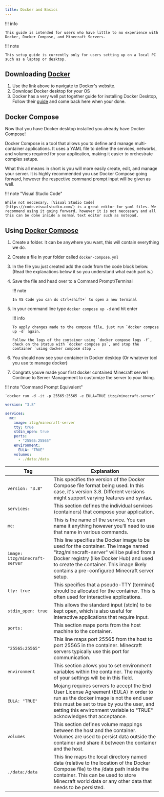 ```yaml
---
title: Docker and Basics
---
```


!!! info

    This guide is intended for users who have little to no experience with Docker, Docker Compose, and Minecraft Servers.

!!! note

    This setup guide is currently only for users setting up on a local PC such as a laptop or desktop.

## Downloading [Docker](https://www.docker.com/)

1. Use the link above to navigate to Docker's website.
2. Download Docker desktop for your OS
3. Docker has a very well put together guide for installing Docker Desktop, Follow their [guide](https://docs.docker.com/desktop/) and come back here when your done.

## Docker Compose

Now that you have Docker desktop installed you already have Docker Compose!

Docker Compose is a tool that allows you to define and manage multi-container applications. It uses a YAML file to define the services, networks, and volumes required for your application, making it easier to orchestrate complex setups.

What this all means in short is you will more easily create, edit, and manage your server. It is highly recommended you use Docker Compose going forward, however the respective command prompt input will be given as well.

!!! note "Visual Studio Code"

    While not neccesary, [Visual Studio Code](https://code.visualstudio.com/) is a great editor for yaml files. We recommend using it going forward, however it is not neccesary and all this can be done inside a normal text editor such as notepad.

## Using [Docker Compose](https://docs.docker.com/compose/)

1.  Create a folder. It can be anywhere you want, this will contain everything we do.
2.  Create a file in your folder called `docker-compose.yml`
3.  In the file you just created add the code from the code block below. (Read the explanations below it so you understand what each part is.)
4.  Save the file and head over to a Command Prompt/Terminal

    !!! note

        In VS Code you can do ctrl+shift+` to open a new terminal

5.  In your command line type `docker compose up -d` and hit enter

    !!! info

        To apply changes made to the compose file, just run `docker compose up -d` again.

        Follow the logs of the container using `docker compose logs -f`, check on the status with `docker compose ps`, and stop the container `using docker compose stop`.

6.  You should now see your container in Docker desktop (Or whatever tool you use to manage docker)

7.  Congrats youve made your first docker contained Minecraft server! Continue to Server Management to customize the server to your liking.

!!! note "Command Prompt Equivalent"

    `docker run -d -it -p 25565:25565 -e EULA=TRUE itzg/minecraft-server`

```yaml
version: "3.8"

services:
  mc:
    image: itzg/minecraft-server
    tty: true
    stdin_open: true
    ports:
      - "25565:25565"
    environment:
      EULA: "TRUE"
    volumes:
      - ./data:/data
```

| Tag                            | Explanation                                                                                                                                                                                                                                                              |
| ------------------------------ | ------------------------------------------------------------------------------------------------------------------------------------------------------------------------------------------------------------------------------------------------------------------------ |
| `version: "3.8"`               | This specifies the version of the Docker Compose file format being used. In this case, it's version 3.8. Different versions might support varying features and syntax.                                                                                                   |
| `services:`                    | This section defines the individual services (containers) that compose your application.                                                                                                                                                                                 |
| `mc:`                          | This is the name of the service. You can name it anything however you'll need to use that name in various commands.                                                                                                                                                      |
| `image: itzg/minecraft-server` | This line specifies the Docker image to be used for the container. The image named "itzg/minecraft-server" will be pulled from a Docker registry (like Docker Hub) and used to create the container. This image likely contains a pre-configured Minecraft server setup. |
| `tty: true`                    | This specifies that a pseudo-TTY (terminal) should be allocated for the container. This is often used for interactive applications.                                                                                                                                      |
| `stdin_open: true`             | This allows the standard input (stdin) to be kept open, which is also useful for interactive applications that require input.                                                                                                                                            |
| `ports:`                       | This section maps ports from the host machine to the container.                                                                                                                                                                                                          |
| `"25565:25565"`                | This line maps port 25565 from the host to port 25565 in the container. Minecraft servers typically use this port for communication.                                                                                                                                     |
| `environment`                  | This section allows you to set environment variables within the container. The majority of your settings will be in this field.                                                                                                                                          |
| `EULA: "TRUE"`                 | Mojang requires servers to accept the End User License Agreement (EULA) in order to run as the docker image is not the end user this must be set to true by you the user, and setting this environment variable to "TRUE" acknowledges that acceptance.                  |
| `volumes`                      | This section defines volume mappings between the host and the container. Volumes are used to persist data outside the container and share it between the container and the host.                                                                                         |
| `./data:/data`                 | This line maps the local directory named data (relative to the location of the Docker Compose file) to the /data path inside the container. This can be used to store Minecraft world data or any other data that needs to be persisted.                                 |
